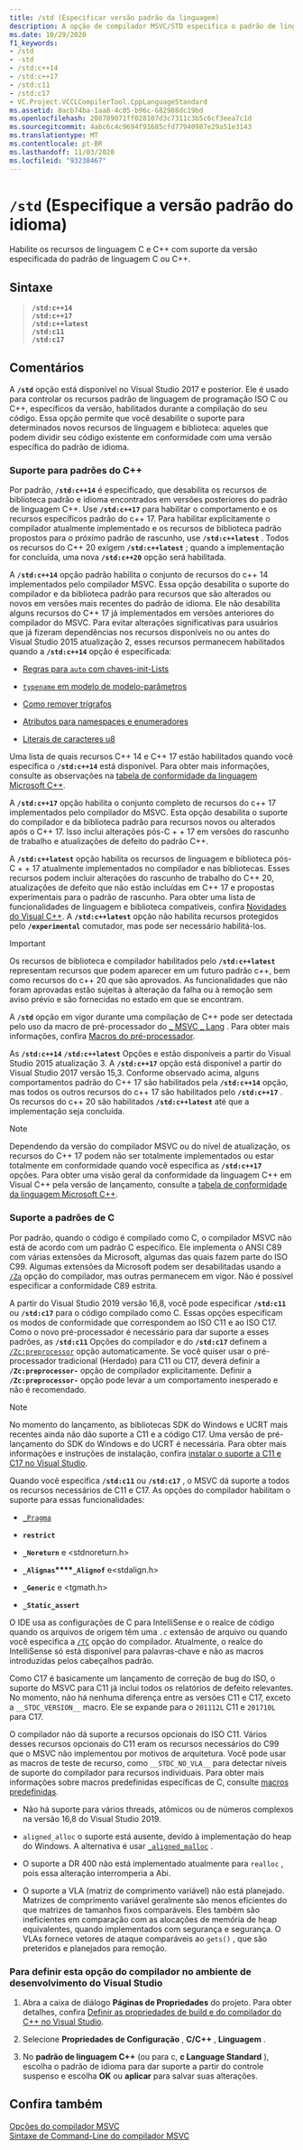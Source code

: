 ```yaml
---
title: /std (Especificar versão padrão da linguagem)
description: A opção de compilador MSVC/STD especifica o padrão de linguagem C ou C++ com suporte do compilador.
ms.date: 10/29/2020
f1_keywords:
- /std
- -std
- /std:c++14
- /std:c++17
- /std:c11
- /std:c17
- VC.Project.VCCLCompilerTool.CppLanguageStandard
ms.assetid: 0acb74ba-1aa8-4c05-b96c-682988dc19bd
ms.openlocfilehash: 208789071ff028107d3c7311c3b5c6cf3eea7c1d
ms.sourcegitcommit: 4abc6c4c9694f91685cfd77940987e29a51e3143
ms.translationtype: MT
ms.contentlocale: pt-BR
ms.lasthandoff: 11/03/2020
ms.locfileid: "93238467"
---
```

# <a name="std-specify-language-standard-version"></a>`/std` (Especifique a versão padrão do idioma)

Habilite os recursos de linguagem C e C++ com suporte da versão especificada do padrão de linguagem C ou C++.

## <a name="syntax"></a>Sintaxe

> **`/std:c++14`**\
> **`/std:c++17`**\
> **`/std:c++latest`**\
> **`/std:c11`**\
> **`/std:c17`**

## <a name="remarks"></a>Comentários

A **`/std`** opção está disponível no Visual Studio 2017 e posterior. Ele é usado para controlar os recursos padrão de linguagem de programação ISO C ou C++, específicos da versão, habilitados durante a compilação do seu código. Essa opção permite que você desabilite o suporte para determinados novos recursos de linguagem e biblioteca: aqueles que podem dividir seu código existente em conformidade com uma versão específica do padrão de idioma.

### <a name="c-standards-support"></a>Suporte para padrões do C++

Por padrão, **`/std:c++14`** é especificado, que desabilita os recursos de biblioteca padrão e idioma encontrados em versões posteriores do padrão de linguagem C++. Use  **`/std:c++17`** para habilitar o comportamento e os recursos específicos padrão do c++ 17. Para habilitar explicitamente o compilador atualmente implementado e os recursos de biblioteca padrão propostos para o próximo padrão de rascunho, use **`/std:c++latest`** . Todos os recursos do C++ 20 exigem **`/std:c++latest`** ; quando a implementação for concluída, uma nova **`/std:c++20`** opção será habilitada.

A **`/std:c++14`** opção padrão habilita o conjunto de recursos do c++ 14 implementados pelo compilador MSVC. Essa opção desabilita o suporte do compilador e da biblioteca padrão para recursos que são alterados ou novos em versões mais recentes do padrão de idioma. Ele não desabilita alguns recursos do C++ 17 já implementados em versões anteriores do compilador do MSVC. Para evitar alterações significativas para usuários que já fizeram dependências nos recursos disponíveis no ou antes do Visual Studio 2015 atualização 2, esses recursos permanecem habilitados quando a **`/std:c++14`** opção é especificada:

- [Regras para `auto` com chaves-init-Lists](https://wg21.link/n3922)

- [`typename` em modelo de modelo-parâmetros](https://wg21.link/n4051)

- [Como remover trígrafos](https://wg21.link/n4086)

- [Atributos para namespaces e enumeradores](https://wg21.link/n4266)

- [Literais de caracteres u8](https://wg21.link/n4267)

Uma lista de quais recursos C++ 14 e C++ 17 estão habilitados quando você especifica o **`/std:c++14`** está disponível. Para obter mais informações, consulte as observações na [tabela de conformidade da linguagem Microsoft C++](../../overview/visual-cpp-language-conformance.md).

A **`/std:c++17`** opção habilita o conjunto completo de recursos do c++ 17 implementados pelo compilador do MSVC. Esta opção desabilita o suporte do compilador e da biblioteca padrão para recursos novos ou alterados após o C++ 17. Isso inclui alterações pós-C + + 17 em versões do rascunho de trabalho e atualizações de defeito do padrão C++.

A **`/std:c++latest`** opção habilita os recursos de linguagem e biblioteca pós-C + + 17 atualmente implementados no compilador e nas bibliotecas. Esses recursos podem incluir alterações do rascunho de trabalho do C++ 20, atualizações de defeito que não estão incluídas em C++ 17 e propostas experimentais para o padrão de rascunho. Para obter uma lista de funcionalidades de linguagem e biblioteca compatíveis, confira [Novidades do Visual C++](../../overview/what-s-new-for-visual-cpp-in-visual-studio.md). A **`/std:c++latest`** opção não habilita recursos protegidos pelo **`/experimental`** comutador, mas pode ser necessário habilitá-los.

> [!IMPORTANT]
> Os recursos de biblioteca e compilador habilitados pelo **`/std:c++latest`** representam recursos que podem aparecer em um futuro padrão c++, bem como recursos do c++ 20 que são aprovados. As funcionalidades que não foram aprovadas estão sujeitas à alteração da falha ou à remoção sem aviso prévio e são fornecidas no estado em que se encontram.

A **`/std`** opção em vigor durante uma compilação de C++ pode ser detectada pelo uso da macro de pré-processador do [ \_ MSVC \_ Lang](../../preprocessor/predefined-macros.md) . Para obter mais informações, confira [Macros do pré-processador](../../preprocessor/predefined-macros.md).

As **`/std:c++14`** **`/std:c++latest`** Opções e estão disponíveis a partir do Visual Studio 2015 atualização 3. A **`/std:c++17`** opção está disponível a partir do Visual Studio 2017 versão 15,3. Conforme observado acima, alguns comportamentos padrão do C++ 17 são habilitados pela **`/std:c++14`** opção, mas todos os outros recursos do c++ 17 são habilitados pelo **`/std:c++17`** . Os recursos do c++ 20 são habilitados **`/std:c++latest`** até que a implementação seja concluída.

> [!NOTE]
> Dependendo da versão do compilador MSVC ou do nível de atualização, os recursos do C++ 17 podem não ser totalmente implementados ou estar totalmente em conformidade quando você especifica as **`/std:c++17`** opções. Para obter uma visão geral da conformidade da linguagem C++ em Visual C++ pela versão de lançamento, consulte a [tabela de conformidade da linguagem Microsoft C++](../../overview/visual-cpp-language-conformance.md).

### <a name="c-standards-support"></a>Suporte a padrões de C

Por padrão, quando o código é compilado como C, o compilador MSVC não está de acordo com um padrão C específico. Ele implementa o ANSI C89 com várias extensões da Microsoft, algumas das quais fazem parte do ISO C99. Algumas extensões da Microsoft podem ser desabilitadas usando a [`/Za`](za-ze-disable-language-extensions.md) opção do compilador, mas outras permanecem em vigor. Não é possível especificar a conformidade C89 estrita.

A partir do Visual Studio 2019 versão 16,8, você pode especificar **`/std:c11`** ou **`/std:c17`** para o código compilado como C. Essas opções especificam os modos de conformidade que correspondem ao ISO C11 e ao ISO C17. Como o novo pré-processador é necessário para dar suporte a esses padrões, as **`/std:c11`** Opções do compilador e do **`/std:c17`** definem a [`/Zc:preprocessor`](zc-preprocessor.md) opção automaticamente. Se você quiser usar o pré-processador tradicional (Herdado) para C11 ou C17, deverá definir a **`/Zc:preprocessor-`** opção de compilador explicitamente. Definir a **`/Zc:preprocessor-`** opção pode levar a um comportamento inesperado e não é recomendado.

> [!NOTE]
> No momento do lançamento, as bibliotecas SDK do Windows e UCRT mais recentes ainda não dão suporte a C11 e a código C17. Uma versão de pré-lançamento do SDK do Windows e do UCRT é necessária. Para obter mais informações e instruções de instalação, confira [instalar o suporte a C11 e C17 no Visual Studio](../../overview/install-c17-support.md).

Quando você especifica **`/std:c11`** ou **`/std:c17`** , o MSVC dá suporte a todos os recursos necessários de C11 e C17. As opções do compilador habilitam o suporte para essas funcionalidades:

- [`_Pragma`](../../preprocessor/pragma-directives-and-the-pragma-keyword.md#the-_pragma-preprocessing-operator-c99-c11)

- **`restrict`**

- **`_Noreturn`** e \<stdnoreturn.h>

- **`_Alignas`****`_Alignof`** e\<stdalign.h>

- **`_Generic`** e \<tgmath.h>

- **`_Static_assert`**

O IDE usa as configurações de C para IntelliSense e o realce de código quando os arquivos de origem têm uma *`.c`* extensão de arquivo ou quando você especifica a [`/TC`](tc-tp-tc-tp-specify-source-file-type.md) opção do compilador. Atualmente, o realce do IntelliSense só está disponível para palavras-chave e não as macros introduzidas pelos cabeçalhos padrão.

Como C17 é basicamente um lançamento de correção de bug do ISO, o suporte do MSVC para C11 já inclui todos os relatórios de defeito relevantes. No momento, não há nenhuma diferença entre as versões C11 e C17, exceto a `__STDC_VERSION__` macro. Ele se expande para o `201112L` C11 e `201710L` para C17.

O compilador não dá suporte a recursos opcionais do ISO C11. Vários desses recursos opcionais do C11 eram os recursos necessários do C99 que o MSVC não implementou por motivos de arquitetura. Você pode usar as macros de teste de recurso, como `__STDC_NO_VLA__` para detectar níveis de suporte do compilador para recursos individuais. Para obter mais informações sobre macros predefinidas específicas de C, consulte [macros predefinidas](../../preprocessor/predefined-macros.md).

- Não há suporte para vários threads, atômicos ou de números complexos na versão 16,8 do Visual Studio 2019.

- `aligned_alloc` o suporte está ausente, devido à implementação do heap do Windows. A alternativa é usar [`_aligned_malloc`](../../c-runtime-library/reference/aligned-malloc.md) .

- O suporte a DR 400 não está implementado atualmente para `realloc` , pois essa alteração interromperia a Abi.

- O suporte a VLA (matriz de comprimento variável) não está planejado. Matrizes de comprimento variável geralmente são menos eficientes do que matrizes de tamanhos fixos comparáveis. Eles também são ineficientes em comparação com as alocações de memória de heap equivalentes, quando implementados com segurança e segurança. O VLAs fornece vetores de ataque comparáveis ao `gets()` , que são preteridos e planejados para remoção.

### <a name="to-set-this-compiler-option-in-the-visual-studio-development-environment"></a>Para definir esta opção do compilador no ambiente de desenvolvimento do Visual Studio

1. Abra a caixa de diálogo **Páginas de Propriedades** do projeto. Para obter detalhes, confira [Definir as propriedades de build e do compilador do C++ no Visual Studio](../working-with-project-properties.md).

1. Selecione **Propriedades de Configuração** , **C/C++** , **Linguagem** .

1. No **padrão de linguagem C++** (ou para c, **c Language Standard** ), escolha o padrão de idioma para dar suporte a partir do controle suspenso e escolha **OK** ou **aplicar** para salvar suas alterações.

## <a name="see-also"></a>Confira também

[Opções do compilador MSVC](compiler-options.md)<br/>
[Sintaxe de Command-Line do compilador MSVC](compiler-command-line-syntax.md)
